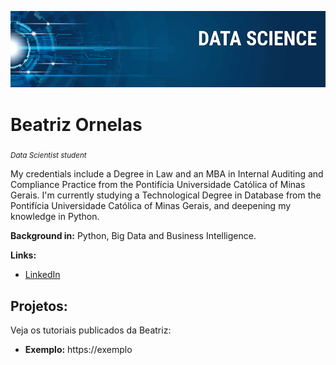 
<p align="center">
  <img src="banner.png" >
</p>

# Beatriz Ornelas
<sub>*Data Scientist student*</sub>

My credentials include a Degree in Law and an MBA in Internal Auditing and Compliance Practice from the Pontifícia Universidade Católica of Minas Gerais. I'm currently studying a Technological Degree in Database from the Pontifícia Universidade Católica of Minas Gerais, and deepening my knowledge in Python.

**Background in:** Python, Big Data and Business Intelligence.

**Links:**
* [LinkedIn](https://www.linkedin.com/in/beatriz-o-b9275a182/)


## Projetos:
Veja os tutoriais publicados da Beatriz:
* **Exemplo:** https://exemplo
